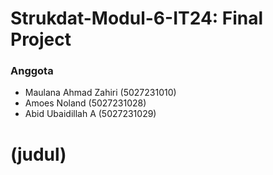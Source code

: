 # Strukdat-Modul-6-IT24: Final Project

### Anggota
* Maulana Ahmad Zahiri (5027231010)
* Amoes Noland (5027231028)
* Abid Ubaidillah A (5027231029)

# (judul)

